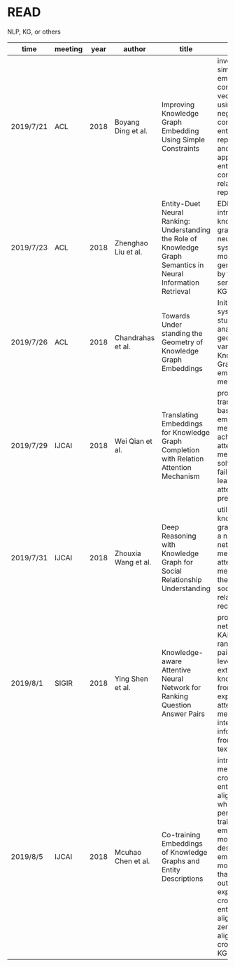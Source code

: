 # READ
NLP, KG, or others


| time  | meeting | year | author | title | describe|
| ---------- | -----------| -----------| -----------| -----------| -----------|
| 2019/7/21   | ACL   | 2018   | Boyang Ding et al.   | Improving Knowledge Graph Embedding Using Simple Constraints | investigate a simple way to embed KG into continuous vector space using 1) non-negative constraints on entity representations and 2) approximate entailment constraints on relation representaions.|
| 2019/7/23 | ACL | 2018 | Zhenghao Liu et al. | Entity-Duet Neural Ranking: Understanding the Role of Knowledge Graph Semantics in Neural Information Retrieval| EDRM, which introduces knowledge graphs to neural search systems,has more generalization by the semantics of KG.|
| 2019/7/26 | ACL | 2018 | Chandrahas et al. | Towards Under standing the Geometry of Knowledge Graph Embeddings | Initiated a systematic study of analyzing geometry of various Knowledge Graph (KG) embedding methods. |
| 2019/7/29 | IJCAI | 2018 | Wei Qian et al. | Translating Embeddings for Knowledge Graph Completion with Relation Attention Mechanism | propose a translation-based embedding method to achieve attention mechanism, solving the failure of learning attention in previous work.|
| 2019/7/31 | IJCAI | 2018 | Zhouxia Wang et al. | Deep Reasoning with Knowledge Graph for Social Relationship Understanding | utilizing knowledge graph, propose a neural network method with attention mechanism for the task of social relationship recognition.|
| 2019/8/1 | SIGIR | 2018 | Ying Shen et al. | Knowledge-aware Attentive Neural Network for Ranking Question Answer Pairs | propse a neural network KABLSTM for ranking QA pairs, which leverages external knowledge from KG and exploits an attention mechanism for interacting information from input texts and KG.|
| 2019/8/5 |IJCAI |2018 | Mcuhao Chen et al. | Co-training Embeddings of Knowledge Graphs and Entity Descriptions | introduce a method of cross-lingual entity alignment which performs co-training of KG embedding model and description embedding model,showing that outperforms in experiments of cross-lingual entity alignment, zero-shot alignment and cross-lingual KG completion.|
